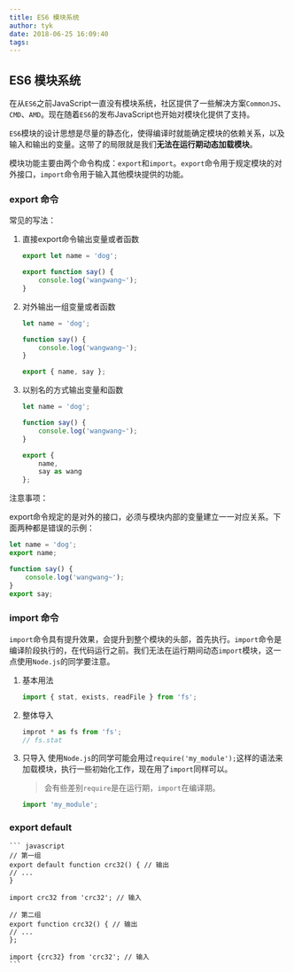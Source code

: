 ```yaml
---
title: ES6 模块系统
author: tyk
date: 2018-06-25 16:09:40
tags: 
---
```

## ES6 模块系统

在从`ES6`之前JavaScript一直没有模块系统，社区提供了一些解决方案`CommonJS`、`CMD`、`AMD`。现在随着`ES6`的发布JavaScript也开始对模块化提供了支持。

`ES6`模块的设计思想是尽量的静态化，使得编译时就能确定模块的依赖关系，以及输入和输出的变量。这带了的局限就是我们**无法在运行期动态加载模块**。

模块功能主要由两个命令构成：`export`和`import`。`export`命令用于规定模块的对外接口，`import`命令用于输入其他模块提供的功能。

### export 命令

常见的写法：
1. 直接export命令输出变量或者函数

    ``` javascript
    export let name = 'dog';

    export function say() {
        console.log('wangwang~');
    }
    ```

2. 对外输出一组变量或者函数

    ``` javascript
    let name = 'dog';

    function say() {
        console.log('wangwang~');
    }

    export { name, say };
    ```

3. 以别名的方式输出变量和函数

    ``` javascript
    let name = 'dog';

    function say() {
        console.log('wangwang~');
    }

    export { 
        name, 
        say as wang 
    };
    ```

注意事项：

export命令规定的是对外的接口，必须与模块内部的变量建立一一对应关系。下面两种都是错误的示例：
``` javascript
let name = 'dog';
export name;

function say() {
    console.log('wangwang~');
}
export say;
```

### import 命令

`import`命令具有提升效果，会提升到整个模块的头部，首先执行。`import`命令是编译阶段执行的，在代码运行之前。我们无法在运行期间动态`import`模块，这一点使用`Node.js`的同学要注意。

1. 基本用法
    ``` javascript
    import { stat, exists, readFile } from 'fs';
    ```

2. 整体导入
    ``` javascript
    improt * as fs from 'fs';
    // fs.stat
    ```

3. 只导入
    使用`Node.js`的同学可能会用过`require('my_module');`这样的语法来加载模块，执行一些初始化工作，现在用了`import`同样可以。
    > 会有些差别`require`是在运行期，`import`在编译期。

    ``` javascript
    import 'my_module';
    ```
    
### export default

    ``` javascript
    // 第一组
    export default function crc32() { // 输出
    // ...
    }

    import crc32 from 'crc32'; // 输入

    // 第二组
    export function crc32() { // 输出
    // ...
    };

    import {crc32} from 'crc32'; // 输入
    ```